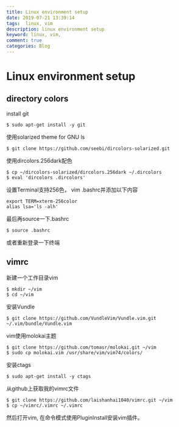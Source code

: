 ```yaml
---
title: Linux environment setup
date: 2019-07-21 13:39:14
tags:  linux, vim
description: linux environment setup
keyword: linux, vim,
comment: true
categories: Blog
---
```


# Linux environment setup
## directory colors
install git
```
$ sudo apt-get install -y git
```
使用solarized theme for GNU ls
```
$ git clone https://github.com/seebi/dircolors-solarized.git
```
使用dircolors.256dark配色
```
$ cp ~/dircolors-solarized/dircolors.256dark ~/.dircolors
$ eval 'dircolors .dircolors'
```
设置Terminal支持256色， vim .bashrc并添加以下内容
```
export TERM=xterm-256color
alias lsa='ls -alh'
```
最后再source一下.bashrc
```
$ source .bashrc
```
或者重新登录一下终端

## vimrc
新建一个工作目录vim
```
$ mkdir ~/vim
$ cd ~/vim
```
安装Vundle
```
$ git clone https://github.com/VundleVim/Vundle.vim.git ~/.vim/bundle/Vundle.vim
```
vim使用molokai主题
```
$ git clone https://github.com/tomasr/molokai.git ~/vim
$ sudo cp molokai.vim /usr/share/vim/vim74/colors/
```
安装ctags
```
$ sudo apt-get install -y ctags
```
从github上获取我的vimrc文件
```
$ git clone https://github.com/laishanhai1040/vimrc.git ~/vim
$ cp ~/vimrc/.vimrc ~/.vimrc
```
然后打开vim, 在命令模式使用PluginInstall安装vim插件。
